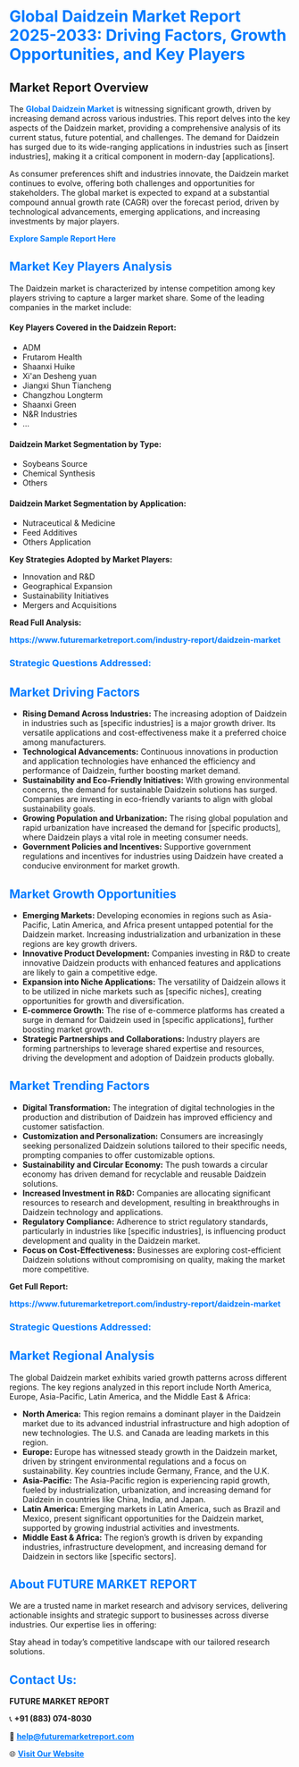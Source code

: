 <h1 style="color: #007BFF;">Global Daidzein Market Report 2025-2033: Driving Factors, Growth Opportunities, and Key Players</h1>

<section id="overview">
<h2>Market Report Overview</h2>
<p>The <a href="https://www.futuremarketreport.com/industry-report/daidzein-market" style="color: #007BFF; text-decoration: none;"><strong>Global Daidzein Market</strong></a> is witnessing significant growth, driven by increasing demand across various industries. This report delves into the key aspects of the Daidzein market, providing a comprehensive analysis of its current status, future potential, and challenges. The demand for Daidzein has surged due to its wide-ranging applications in industries such as [insert industries], making it a critical component in modern-day [applications].</p>
<p>As consumer preferences shift and industries innovate, the Daidzein market continues to evolve, offering both challenges and opportunities for stakeholders. The global market is expected to expand at a substantial compound annual growth rate (CAGR) over the forecast period, driven by technological advancements, emerging applications, and increasing investments by major players.</p>
</section>

<section id="overview">
<p><a href="https://www.futuremarketreport.com/request-sample/reportId=97021" style="color: #007BFF; text-decoration: none;"><strong>Explore Sample Report Here</strong></a></p>
</section>

<section id="key-players">
<h2 style="color: #007BFF;">Market Key Players Analysis</h2>
<p>The Daidzein market is characterized by intense competition among key players striving to capture a larger market share. Some of the leading companies in the market include:</p>
<h4>Key Players Covered in the Daidzein Report:</h4>
<ul><li>ADM</li><li>Frutarom Health</li><li>Shaanxi Huike</li><li>Xi&#039;an Desheng yuan</li><li>Jiangxi Shun Tiancheng</li><li>Changzhou Longterm</li><li>Shaanxi Green</li><li>N&amp;R Industries</li><li>...</li></ul>
<h4>Daidzein Market Segmentation by Type:</h4>
<ul><li>Soybeans Source</li><li>Chemical Synthesis</li><li>Others</li></ul>

<h4>Daidzein Market Segmentation by Application:</h4>
<ul><li>Nutraceutical &amp; Medicine</li><li>Feed Additives</li><li>Others Application</li></ul>
<p><strong>Key Strategies Adopted by Market Players:</strong></p>
<ul>
<li>Innovation and R&D</li>
<li>Geographical Expansion</li>
<li>Sustainability Initiatives</li>
<li>Mergers and Acquisitions</li>
</ul>
</section>

<section>
<p><strong>Read Full Analysis: </strong></p><a href="https://www.futuremarketreport.com/industry-report/daidzein-market" style="color: #007BFF; text-decoration: none;"><strong>https://www.futuremarketreport.com/industry-report/daidzein-market</strong></a>
<h3 style="color: #007BFF;">Strategic Questions Addressed:</h3>
</section>

<section id="driving-factors">
<h2 style="color: #007BFF;">Market Driving Factors</h2>
<ul>
<li><strong>Rising Demand Across Industries:</strong> The increasing adoption of Daidzein in industries such as [specific industries] is a major growth driver. Its versatile applications and cost-effectiveness make it a preferred choice among manufacturers.</li>
<li><strong>Technological Advancements:</strong> Continuous innovations in production and application technologies have enhanced the efficiency and performance of Daidzein, further boosting market demand.</li>
<li><strong>Sustainability and Eco-Friendly Initiatives:</strong> With growing environmental concerns, the demand for sustainable Daidzein solutions has surged. Companies are investing in eco-friendly variants to align with global sustainability goals.</li>
<li><strong>Growing Population and Urbanization:</strong> The rising global population and rapid urbanization have increased the demand for [specific products], where Daidzein plays a vital role in meeting consumer needs.</li>
<li><strong>Government Policies and Incentives:</strong> Supportive government regulations and incentives for industries using Daidzein have created a conducive environment for market growth.</li>
</ul>
</section>

<section id="growth-opportunities">
<h2 style="color: #007BFF;">Market Growth Opportunities</h2>
<ul>
<li><strong>Emerging Markets:</strong> Developing economies in regions such as Asia-Pacific, Latin America, and Africa present untapped potential for the Daidzein market. Increasing industrialization and urbanization in these regions are key growth drivers.</li>
<li><strong>Innovative Product Development:</strong> Companies investing in R&D to create innovative Daidzein products with enhanced features and applications are likely to gain a competitive edge.</li>
<li><strong>Expansion into Niche Applications:</strong> The versatility of Daidzein allows it to be utilized in niche markets such as [specific niches], creating opportunities for growth and diversification.</li>
<li><strong>E-commerce Growth:</strong> The rise of e-commerce platforms has created a surge in demand for Daidzein used in [specific applications], further boosting market growth.</li>
<li><strong>Strategic Partnerships and Collaborations:</strong> Industry players are forming partnerships to leverage shared expertise and resources, driving the development and adoption of Daidzein products globally.</li>
</ul>
</section>

<section id="trending-factors">
<h2 style="color: #007BFF;">Market Trending Factors</h2>
<ul>
<li><strong>Digital Transformation:</strong> The integration of digital technologies in the production and distribution of Daidzein has improved efficiency and customer satisfaction.</li>
<li><strong>Customization and Personalization:</strong> Consumers are increasingly seeking personalized Daidzein solutions tailored to their specific needs, prompting companies to offer customizable options.</li>
<li><strong>Sustainability and Circular Economy:</strong> The push towards a circular economy has driven demand for recyclable and reusable Daidzein solutions.</li>
<li><strong>Increased Investment in R&D:</strong> Companies are allocating significant resources to research and development, resulting in breakthroughs in Daidzein technology and applications.</li>
<li><strong>Regulatory Compliance:</strong> Adherence to strict regulatory standards, particularly in industries like [specific industries], is influencing product development and quality in the Daidzein market.</li>
<li><strong>Focus on Cost-Effectiveness:</strong> Businesses are exploring cost-efficient Daidzein solutions without compromising on quality, making the market more competitive.</li>
</ul>
</section>

<section>
<p><strong>Get Full Report: </strong></p><a href="https://www.futuremarketreport.com/industry-report/daidzein-market" style="color: #007BFF; text-decoration: none;"><strong>https://www.futuremarketreport.com/industry-report/daidzein-market</strong></a>
<h3 style="color: #007BFF;">Strategic Questions Addressed:</h3>
</section>


<section id="regional-analysis">
<h2 style="color: #007BFF;">Market Regional Analysis</h2>
<p>The global Daidzein market exhibits varied growth patterns across different regions. The key regions analyzed in this report include North America, Europe, Asia-Pacific, Latin America, and the Middle East & Africa:</p>
<ul>
<li><strong>North America:</strong> This region remains a dominant player in the Daidzein market due to its advanced industrial infrastructure and high adoption of new technologies. The U.S. and Canada are leading markets in this region.</li>
<li><strong>Europe:</strong> Europe has witnessed steady growth in the Daidzein market, driven by stringent environmental regulations and a focus on sustainability. Key countries include Germany, France, and the U.K.</li>
<li><strong>Asia-Pacific:</strong> The Asia-Pacific region is experiencing rapid growth, fueled by industrialization, urbanization, and increasing demand for Daidzein in countries like China, India, and Japan.</li>
<li><strong>Latin America:</strong> Emerging markets in Latin America, such as Brazil and Mexico, present significant opportunities for the Daidzein market, supported by growing industrial activities and investments.</li>
<li><strong>Middle East & Africa:</strong> The region’s growth is driven by expanding industries, infrastructure development, and increasing demand for Daidzein in sectors like [specific sectors].</li>
</ul>
</section>

<footer>
<h2 style="color: #007BFF;">About FUTURE MARKET REPORT</h2>
<p>We are a trusted name in market research and advisory services, delivering actionable insights and strategic support to businesses across diverse industries. Our expertise lies in offering:</p>

<p>Stay ahead in today’s competitive landscape with our tailored research solutions.</p>

<h2 style="color: #007BFF;">Contact Us:</h2>
<p><strong>FUTURE MARKET REPORT</strong></p>
<p>📞 <strong>+91 (883) 074-8030</strong></p>
<p>📧 <strong><a href="mailto:help@futuremarketreport.com" style="color: #007BFF;">help@futuremarketreport.com</a></strong></p>
<p>🌐 <strong><a href="https://www.futuremarketreport.com/" style="color: #007BFF;">Visit Our Website</a></strong></p>
</footer>